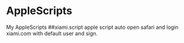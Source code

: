 # AppleScripts
My AppleScripts
##xiami.script
apple script auto open safari and login xiami.com with default user and sign.